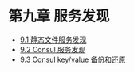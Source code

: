 # 第九章 服务发现

* [9.1  静态文件服务发现](chapter09/9.1-file-sd.md)
* [9.2  Consul 服务发现](chapter09/9.2-consul-sd.md)
* [9.3  Consul key/value 备份和还原](chapter09/9.3-consul-kv-backup-restore.md)